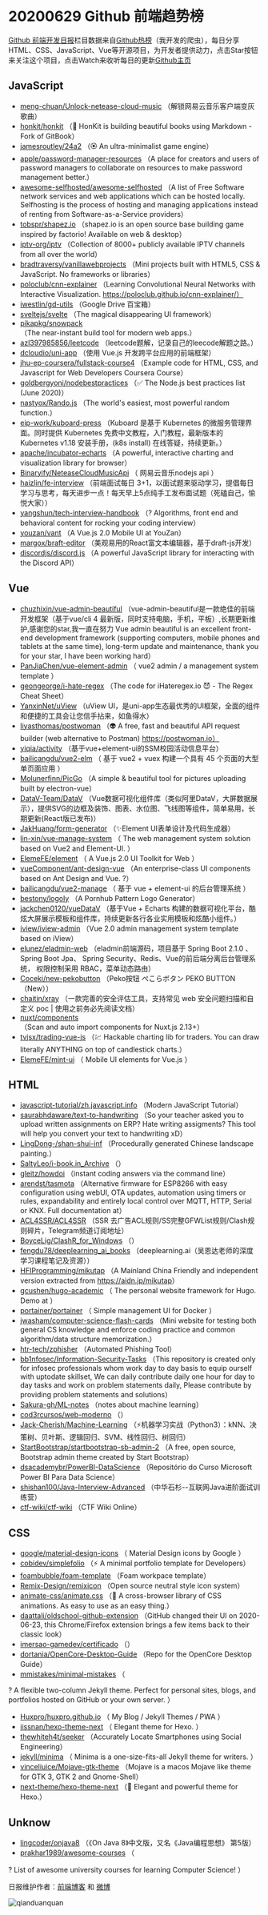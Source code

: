 # 20200629 Github 前端趋势榜

[Github 前端开发日报](http://caibaojian.com/c/news)栏目数据来自[Github热榜](http://news.caibaojian.com/)（我开发的爬虫），每日分享HTML、CSS、JavaScript、Vue等开源项目，为开发者提供动力，点击Star按钮来关注这个项目，点击Watch来收听每日的更新[Github主页](https://github.com/kujian/githubTrending)
## JavaScript

* [meng-chuan/Unlock-netease-cloud-music](https://github.com/meng-chuan/Unlock-netease-cloud-music) （解锁网易云音乐客户端变灰歌曲）
* [honkit/honkit](https://github.com/honkit/honkit) （&#x1f4d6; HonKit is building beautiful books using Markdown - Fork of GitBook）
* [jamesroutley/24a2](https://github.com/jamesroutley/24a2) （&#x1f3f5; An ultra-minimalist game engine）
* [apple/password-manager-resources](https://github.com/apple/password-manager-resources) （A place for creators and users of password managers to collaborate on resources to make password management better.）
* [awesome-selfhosted/awesome-selfhosted](https://github.com/awesome-selfhosted/awesome-selfhosted) （A list of Free Software network services and web applications which can be hosted locally. Selfhosting is the process of hosting and managing applications instead of renting from Software-as-a-Service providers）
* [tobspr/shapez.io](https://github.com/tobspr/shapez.io) （shapez.io is an open source base building game inspired by factorio! Available on web &amp; desktop）
* [iptv-org/iptv](https://github.com/iptv-org/iptv) （Collection of 8000+ publicly available IPTV channels from all over the world）
* [bradtraversy/vanillawebprojects](https://github.com/bradtraversy/vanillawebprojects) （Mini projects built with HTML5, CSS &amp; JavaScript. No frameworks or libraries）
* [poloclub/cnn-explainer](https://github.com/poloclub/cnn-explainer) （Learning Convolutional Neural Networks with Interactive Visualization. https://poloclub.github.io/cnn-explainer/）
* [iwestlin/gd-utils](https://github.com/iwestlin/gd-utils) （Google Drive 百宝箱）
* [sveltejs/svelte](https://github.com/sveltejs/svelte) （The magical disappearing UI framework）
* [pikapkg/snowpack](https://github.com/pikapkg/snowpack) （The near-instant build tool for modern web apps.）
* [azl397985856/leetcode](https://github.com/azl397985856/leetcode) （leetcode题解，记录自己的leecode解题之路。）
* [dcloudio/uni-app](https://github.com/dcloudio/uni-app) （使用 Vue.js 开发跨平台应用的前端框架）
* [jhu-ep-coursera/fullstack-course4](https://github.com/jhu-ep-coursera/fullstack-course4) （Example code for HTML, CSS, and Javascript for Web Developers Coursera Course）
* [goldbergyoni/nodebestpractices](https://github.com/goldbergyoni/nodebestpractices) （✅ The Node.js best practices list (June 2020)）
* [nastyox/Rando.js](https://github.com/nastyox/Rando.js) （The world's easiest, most powerful random function.）
* [eip-work/kuboard-press](https://github.com/eip-work/kuboard-press) （Kuboard 是基于 Kubernetes 的微服务管理界面。同时提供 Kubernetes 免费中文教程，入门教程，最新版本的 Kubernetes v1.18 安装手册，(k8s install) 在线答疑，持续更新。）
* [apache/incubator-echarts](https://github.com/apache/incubator-echarts) （A powerful, interactive charting and visualization library for browser）
* [Binaryify/NeteaseCloudMusicApi](https://github.com/Binaryify/NeteaseCloudMusicApi) （
        网易云音乐nodejs api
      ）
* [haizlin/fe-interview](https://github.com/haizlin/fe-interview) （前端面试每日 3+1，以面试题来驱动学习，提倡每日学习与思考，每天进步一点！每天早上5点纯手工发布面试题（死磕自己，愉悦大家））
* [yangshun/tech-interview-handbook](https://github.com/yangshun/tech-interview-handbook) （? Algorithms, front end and behavioral content for rocking your coding interview）
* [youzan/vant](https://github.com/youzan/vant) （A Vue.js 2.0 Mobile UI at YouZan）
* [margox/braft-editor](https://github.com/margox/braft-editor) （美观易用的React富文本编辑器，基于draft-js开发）
* [discordjs/discord.js](https://github.com/discordjs/discord.js) （A powerful JavaScript library for interacting with the Discord API）

## Vue

* [chuzhixin/vue-admin-beautiful](https://github.com/chuzhixin/vue-admin-beautiful) （vue-admin-beautiful是一款绝佳的前端开发框架（基于vue/cli 4 最新版，同时支持电脑，手机，平板）,长期更新维护,感谢您的star,我一直在努力 Vue admin beautiful is an excellent front-end development framework (supporting computers, mobile phones and tablets at the same time), long-term update and maintenance, thank you for your star, I have been working hard）
* [PanJiaChen/vue-element-admin](https://github.com/PanJiaChen/vue-element-admin) （
        vue2 admin / a management system template
      ）
* [geongeorge/i-hate-regex](https://github.com/geongeorge/i-hate-regex) （The code for iHateregex.io &#x1f608; - The Regex Cheat Sheet）
* [YanxinNet/uView](https://github.com/YanxinNet/uView) （uView UI，是uni-app生态最优秀的UI框架，全面的组件和便捷的工具会让您信手拈来，如鱼得水）
* [liyasthomas/postwoman](https://github.com/liyasthomas/postwoman) （&#x1f47d; A free, fast and beautiful API request builder (web alternative to Postman) https://postwoman.io）
* [yiqia/activity](https://github.com/yiqia/activity) （基于vue+element-ui的SSM校园活动信息平台）
* [bailicangdu/vue2-elm](https://github.com/bailicangdu/vue2-elm) （
        基于 vue2 + vuex 构建一个具有 45 个页面的大型单页面应用
      ）
* [Molunerfinn/PicGo](https://github.com/Molunerfinn/PicGo) （A simple &amp; beautiful tool for pictures uploading built by electron-vue）
* [DataV-Team/DataV](https://github.com/DataV-Team/DataV) （Vue数据可视化组件库（类似阿里DataV，大屏数据展示），提供SVG的边框及装饰、图表、水位图、飞线图等组件，简单易用，长期更新(React版已发布)）
* [JakHuang/form-generator](https://github.com/JakHuang/form-generator) （✨Element UI表单设计及代码生成器）
* [lin-xin/vue-manage-system](https://github.com/lin-xin/vue-manage-system) （
        The web management system solution based on Vue2 and Element-UI.
      ）
* [ElemeFE/element](https://github.com/ElemeFE/element) （
        A Vue.js 2.0 UI Toolkit for Web
      ）
* [vueComponent/ant-design-vue](https://github.com/vueComponent/ant-design-vue) （An enterprise-class UI components based on Ant Design and Vue. ?）
* [bailicangdu/vue2-manage](https://github.com/bailicangdu/vue2-manage) （
        基于 vue + element-ui 的后台管理系统
      ）
* [bestony/logoly](https://github.com/bestony/logoly) （A Pornhub Pattern Logo Generator）
* [jackchen0120/vueDataV](https://github.com/jackchen0120/vueDataV) （基于Vue + Echarts 构建的数据可视化平台，酷炫大屏展示模板和组件库，持续更新各行各业实用模板和炫酷小组件。）
* [iview/iview-admin](https://github.com/iview/iview-admin) （Vue 2.0 admin management system template based on iView）
* [elunez/eladmin-web](https://github.com/elunez/eladmin-web) （eladmin前端源码，项目基于 Spring Boot 2.1.0 、 Spring Boot Jpa、 Spring Security、Redis、Vue的前后端分离后台管理系统， 权限控制采用 RBAC，菜单动态路由）
* [Coceki/new-pekobutton](https://github.com/Coceki/new-pekobutton) （Peko按钮 ぺこらボタン PEKO BUTTON （New））
* [chaitin/xray](https://github.com/chaitin/xray) （一款完善的安全评估工具，支持常见 web 安全问题扫描和自定义 poc | 使用之前务必先阅读文档）
* [nuxt/components](https://github.com/nuxt/components) （Scan and auto import components for Nuxt.js 2.13+）
* [tvjsx/trading-vue-js](https://github.com/tvjsx/trading-vue-js) （&#x1f4b9; Hackable charting lib for traders. You can draw literally ANYTHING on top of candlestick charts.）
* [ElemeFE/mint-ui](https://github.com/ElemeFE/mint-ui) （
        Mobile UI elements for Vue.js
      ）

## HTML

* [javascript-tutorial/zh.javascript.info](https://github.com/javascript-tutorial/zh.javascript.info) （Modern JavaScript Tutorial）
* [saurabhdaware/text-to-handwriting](https://github.com/saurabhdaware/text-to-handwriting) （So your teacher asked you to upload written assignments on ERP? Hate writing assigments? This tool will help you convert your text to handwriting xD）
* [LingDong-/shan-shui-inf](https://github.com/LingDong-/shan-shui-inf) （Procedurally generated Chinese landscape painting.）
* [SaltyLeo/i-book.in_Archive](https://github.com/SaltyLeo/i-book.in_Archive) （）
* [gleitz/howdoi](https://github.com/gleitz/howdoi) （instant coding answers via the command line）
* [arendst/tasmota](https://github.com/arendst/tasmota) （Alternative firmware for ESP8266 with easy configuration using webUI, OTA updates, automation using timers or rules, expandability and entirely local control over MQTT, HTTP, Serial or KNX. Full documentation at）
* [ACL4SSR/ACL4SSR](https://github.com/ACL4SSR/ACL4SSR) （SSR 去广告ACL规则/SS完整GFWList规则/Clash规则碎片，Telegram频道订阅地址）
* [BoyceLig/ClashR_for_Windows](https://github.com/BoyceLig/ClashR_for_Windows) （）
* [fengdu78/deeplearning_ai_books](https://github.com/fengdu78/deeplearning_ai_books) （deeplearning.ai（吴恩达老师的深度学习课程笔记及资源））
* [HFIProgramming/mikutap](https://github.com/HFIProgramming/mikutap) （A Mainland China Friendly and independent version extracted from <a href="https://aidn.jp/mikutap" rel="nofollow">https://aidn.jp/mikutap</a>）
* [gcushen/hugo-academic](https://github.com/gcushen/hugo-academic) （
        The personal website framework for Hugo. Demo at
      ）
* [portainer/portainer](https://github.com/portainer/portainer) （
        Simple management UI for Docker
      ）
* [jwasham/computer-science-flash-cards](https://github.com/jwasham/computer-science-flash-cards) （Mini website for testing both general CS knowledge and enforce coding practice and common algorithm/data structure memorization.）
* [htr-tech/zphisher](https://github.com/htr-tech/zphisher) （Automated Phishing Tool）
* [bb1nfosec/Information-Security-Tasks](https://github.com/bb1nfosec/Information-Security-Tasks) （This repository is created only for infosec professionals whom work day to day basis to equip ourself with uptodate skillset, We can daily contribute daily one hour for day to day tasks and work on problem statements daily, Please contribute by providing problem statements and solutions）
* [Sakura-gh/ML-notes](https://github.com/Sakura-gh/ML-notes) （notes about machine learning）
* [cod3rcursos/web-moderno](https://github.com/cod3rcursos/web-moderno) （）
* [Jack-Cherish/Machine-Learning](https://github.com/Jack-Cherish/Machine-Learning) （⚡️机器学习实战（Python3）：kNN、决策树、贝叶斯、逻辑回归、SVM、线性回归、树回归）
* [StartBootstrap/startbootstrap-sb-admin-2](https://github.com/StartBootstrap/startbootstrap-sb-admin-2) （A free, open source, Bootstrap admin theme created by Start Bootstrap）
* [dsacademybr/PowerBI-DataScience](https://github.com/dsacademybr/PowerBI-DataScience) （Repositório do Curso Microsoft Power BI Para Data Science）
* [shishan100/Java-Interview-Advanced](https://github.com/shishan100/Java-Interview-Advanced) （中华石杉--互联网Java进阶面试训练营）
* [ctf-wiki/ctf-wiki](https://github.com/ctf-wiki/ctf-wiki) （CTF Wiki Online）

## CSS

* [google/material-design-icons](https://github.com/google/material-design-icons) （
        Material Design icons by Google
      ）
* [cobidev/simplefolio](https://github.com/cobidev/simplefolio) （⚡️ A minimal portfolio template for Developers）
* [foambubble/foam-template](https://github.com/foambubble/foam-template) （Foam workpace template）
* [Remix-Design/remixicon](https://github.com/Remix-Design/remixicon) （Open source neutral style icon system）
* [animate-css/animate.css](https://github.com/animate-css/animate.css) （&#x1f37f; A cross-browser library of CSS animations. As easy to use as an easy thing.）
* [daattali/oldschool-github-extension](https://github.com/daattali/oldschool-github-extension) （GitHub changed their UI on 2020-06-23, this Chrome/Firefox extension brings a few items back to their classic look）
* [imersao-gamedev/certificado](https://github.com/imersao-gamedev/certificado) （）
* [dortania/OpenCore-Desktop-Guide](https://github.com/dortania/OpenCore-Desktop-Guide) （Repo for the OpenCore Desktop Guide）
* [mmistakes/minimal-mistakes](https://github.com/mmistakes/minimal-mistakes) （
        
? A flexible two-column Jekyll theme. Perfect for personal sites, blogs, and portfolios hosted on GitHub or your own server.
      ）
* [Huxpro/huxpro.github.io](https://github.com/Huxpro/huxpro.github.io) （
        My Blog / Jekyll Themes / PWA
      ）
* [iissnan/hexo-theme-next](https://github.com/iissnan/hexo-theme-next) （
        Elegant theme for Hexo. 
      ）
* [thewhiteh4t/seeker](https://github.com/thewhiteh4t/seeker) （Accurately Locate Smartphones using Social Engineering）
* [jekyll/minima](https://github.com/jekyll/minima) （
        Minima is a one-size-fits-all Jekyll theme for writers.
      ）
* [vinceliuice/Mojave-gtk-theme](https://github.com/vinceliuice/Mojave-gtk-theme) （Mojave is a macos Mojave like theme for GTK 3, GTK 2 and Gnome-Shell）
* [next-theme/hexo-theme-next](https://github.com/next-theme/hexo-theme-next) （&#x1f389; Elegant and powerful theme for Hexo.）

## Unknow

* [lingcoder/onjava8](https://github.com/lingcoder/onjava8) （《On Java 8》中文版，又名《Java编程思想》 第5版）
* [prakhar1989/awesome-courses](https://github.com/prakhar1989/awesome-courses) （
        
? List of awesome university courses for learning Computer Science!
      ）


日报维护作者：[前端博客](http://caibaojian.com/) 和 [微博](http://caibaojian.com/go/weibo)

![qianduanquan](https://user-images.githubusercontent.com/3055447/38468989-651132ac-3b80-11e8-8e6b-15122322a9d7.png)